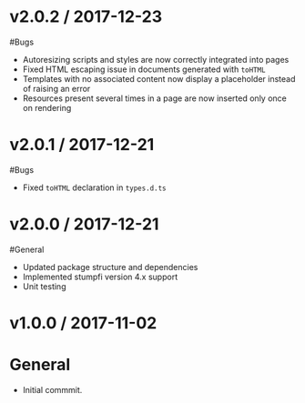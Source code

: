 v2.0.2 / 2017-12-23
===================

#Bugs
 - Autoresizing scripts and styles are now correctly integrated into pages
 - Fixed HTML escaping issue in documents generated with `toHTML`
 - Templates with no associated content now display a placeholder instead of raising an error
 - Resources present several times in a page are now inserted only once on rendering


v2.0.1 / 2017-12-21
===================

#Bugs
 - Fixed `toHTML` declaration in `types.d.ts`


v2.0.0 / 2017-12-21
===================

#General
 - Updated package structure and dependencies
 - Implemented stumpfi version 4.x support
 - Unit testing


v1.0.0 / 2017-11-02
===================

# General
 - Initial commmit.
